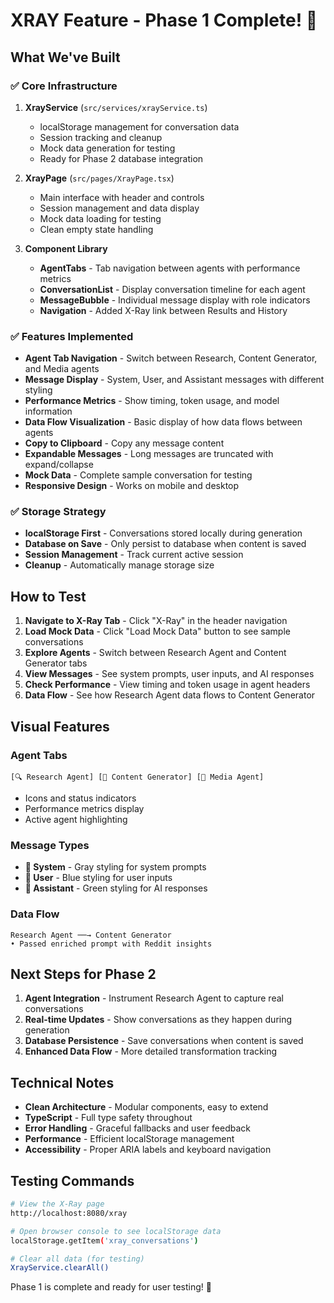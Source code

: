 # XRAY Feature - Phase 1 Complete! 🎉

## What We've Built

### ✅ Core Infrastructure
1. **XrayService** (`src/services/xrayService.ts`)
   - localStorage management for conversation data
   - Session tracking and cleanup
   - Mock data generation for testing
   - Ready for Phase 2 database integration

2. **XrayPage** (`src/pages/XrayPage.tsx`) 
   - Main interface with header and controls
   - Session management and data display
   - Mock data loading for testing
   - Clean empty state handling

3. **Component Library**
   - **AgentTabs** - Tab navigation between agents with performance metrics
   - **ConversationList** - Display conversation timeline for each agent
   - **MessageBubble** - Individual message display with role indicators
   - **Navigation** - Added X-Ray link between Results and History

### ✅ Features Implemented
- **Agent Tab Navigation** - Switch between Research, Content Generator, and Media agents
- **Message Display** - System, User, and Assistant messages with different styling
- **Performance Metrics** - Show timing, token usage, and model information
- **Data Flow Visualization** - Basic display of how data flows between agents
- **Copy to Clipboard** - Copy any message content
- **Expandable Messages** - Long messages are truncated with expand/collapse
- **Mock Data** - Complete sample conversation for testing
- **Responsive Design** - Works on mobile and desktop

### ✅ Storage Strategy
- **localStorage First** - Conversations stored locally during generation
- **Database on Save** - Only persist to database when content is saved
- **Session Management** - Track current active session
- **Cleanup** - Automatically manage storage size

## How to Test

1. **Navigate to X-Ray Tab** - Click "X-Ray" in the header navigation
2. **Load Mock Data** - Click "Load Mock Data" button to see sample conversations
3. **Explore Agents** - Switch between Research Agent and Content Generator tabs
4. **View Messages** - See system prompts, user inputs, and AI responses
5. **Check Performance** - View timing and token usage in agent headers
6. **Data Flow** - See how Research Agent data flows to Content Generator

## Visual Features

### Agent Tabs
```
[🔍 Research Agent] [🧠 Content Generator] [🎨 Media Agent]
```
- Icons and status indicators
- Performance metrics display
- Active agent highlighting

### Message Types
- **🤖 System** - Gray styling for system prompts
- **👤 User** - Blue styling for user inputs  
- **🤖 Assistant** - Green styling for AI responses

### Data Flow
```
Research Agent ──→ Content Generator
• Passed enriched prompt with Reddit insights
```

## Next Steps for Phase 2

1. **Agent Integration** - Instrument Research Agent to capture real conversations
2. **Real-time Updates** - Show conversations as they happen during generation
3. **Database Persistence** - Save conversations when content is saved
4. **Enhanced Data Flow** - More detailed transformation tracking

## Technical Notes

- **Clean Architecture** - Modular components, easy to extend
- **TypeScript** - Full type safety throughout
- **Error Handling** - Graceful fallbacks and user feedback
- **Performance** - Efficient localStorage management
- **Accessibility** - Proper ARIA labels and keyboard navigation

## Testing Commands

```bash
# View the X-Ray page
http://localhost:8080/xray

# Open browser console to see localStorage data
localStorage.getItem('xray_conversations')

# Clear all data (for testing)
XrayService.clearAll()
```

Phase 1 is complete and ready for user testing! 🚀 
